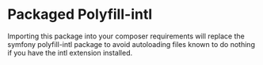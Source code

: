 Packaged Polyfill-intl
===

Importing this package into your composer requirements will replace the symfony polyfill-intl package to avoid
autoloading files known to do nothing if you have the intl extension installed.
